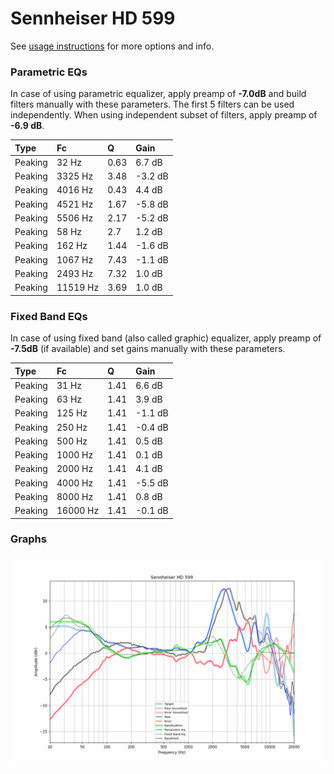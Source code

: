 # Sennheiser HD 599
See [usage instructions](https://github.com/jaakkopasanen/AutoEq#usage) for more options and info.

### Parametric EQs
In case of using parametric equalizer, apply preamp of **-7.0dB** and build filters manually
with these parameters. The first 5 filters can be used independently.
When using independent subset of filters, apply preamp of **-6.9 dB**.

| Type    | Fc       |    Q | Gain    |
|:--------|:---------|:-----|:--------|
| Peaking | 32 Hz    | 0.63 | 6.7 dB  |
| Peaking | 3325 Hz  | 3.48 | -3.2 dB |
| Peaking | 4016 Hz  | 0.43 | 4.4 dB  |
| Peaking | 4521 Hz  | 1.67 | -5.8 dB |
| Peaking | 5506 Hz  | 2.17 | -5.2 dB |
| Peaking | 58 Hz    | 2.7  | 1.2 dB  |
| Peaking | 162 Hz   | 1.44 | -1.6 dB |
| Peaking | 1067 Hz  | 7.43 | -1.1 dB |
| Peaking | 2493 Hz  | 7.32 | 1.0 dB  |
| Peaking | 11519 Hz | 3.69 | 1.0 dB  |

### Fixed Band EQs
In case of using fixed band (also called graphic) equalizer, apply preamp of **-7.5dB**
(if available) and set gains manually with these parameters.

| Type    | Fc       |    Q | Gain    |
|:--------|:---------|:-----|:--------|
| Peaking | 31 Hz    | 1.41 | 6.6 dB  |
| Peaking | 63 Hz    | 1.41 | 3.9 dB  |
| Peaking | 125 Hz   | 1.41 | -1.1 dB |
| Peaking | 250 Hz   | 1.41 | -0.4 dB |
| Peaking | 500 Hz   | 1.41 | 0.5 dB  |
| Peaking | 1000 Hz  | 1.41 | 0.1 dB  |
| Peaking | 2000 Hz  | 1.41 | 4.1 dB  |
| Peaking | 4000 Hz  | 1.41 | -5.5 dB |
| Peaking | 8000 Hz  | 1.41 | 0.8 dB  |
| Peaking | 16000 Hz | 1.41 | -0.1 dB |

### Graphs
![](./Sennheiser%20HD%20599.png)
